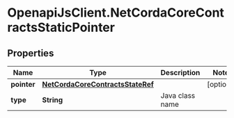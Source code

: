 # OpenapiJsClient.NetCordaCoreContractsStaticPointer

## Properties

Name | Type | Description | Notes
------------ | ------------- | ------------- | -------------
**pointer** | [**NetCordaCoreContractsStateRef**](NetCordaCoreContractsStateRef.md) |  | [optional] 
**type** | **String** | Java class name | 


